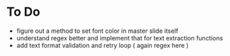 # To Do
- figure out a method to set font color in master slide itself
- understand regex better and implement that for text extraction functions
- add text format validation and retry loop ( again regex here )